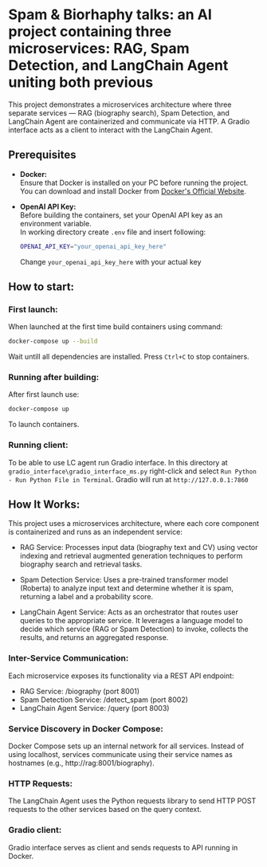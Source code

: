 # Spam & Biorhaphy talks: an AI project containing three microservices: RAG, Spam Detection, and LangChain Agent uniting both previous

This project demonstrates a microservices architecture where three separate services — RAG (biography search), Spam Detection, and LangChain Agent are containerized and communicate via HTTP. A Gradio interface acts as a client to interact with the LangChain Agent.

## Prerequisites

- **Docker:**  
  Ensure that Docker is installed on your PC before running the project.  
  You can download and install Docker from [Docker's Official Website](https://www.docker.com/get-started).

- **OpenAI API Key:**  
  Before building the containers, set your OpenAI API key as an environment variable.  
  In working directory create `.env` file and insert following:

  ```bash
  OPENAI_API_KEY="your_openai_api_key_here"
  ```

  Change `your_openai_api_key_here` with your actual key

## How to start:

### First launch:

When launched at the first time build containers using command:

```bash
docker-compose up --build
```

Wait untill all dependencies are installed. Press `Ctrl+C` to stop containers.

### Running after building:

After first launch use:

```bash
docker-compose up
```

To launch containers.

### Running client:

To be able to use LC agent run Gradio interface. In this directory at `gradio_interface\gradio_interface_ms.py` right-click and select `Run Python - Run Python File in Terminal`. Gradio will run at `http://127.0.0.1:7860`

## How It Works:

This project uses a microservices architecture, where each core component is containerized and runs as an independent service:

- RAG Service:
  Processes input data (biography text and CV) using vector indexing and retrieval augmented generation techniques to perform biography search and retrieval tasks.

- Spam Detection Service:
  Uses a pre-trained transformer model (Roberta) to analyze input text and determine whether it is spam, returning a label and a probability score.

- LangChain Agent Service:
  Acts as an orchestrator that routes user queries to the appropriate service. It leverages a language model to decide which service (RAG or Spam Detection) to invoke, collects the results, and returns an aggregated response.

### Inter-Service Communication:

Each microservice exposes its functionality via a REST API endpoint:

- RAG Service: /biography (port 8001)
- Spam Detection Service: /detect_spam (port 8002)
- LangChain Agent Service: /query (port 8003)

### Service Discovery in Docker Compose:

Docker Compose sets up an internal network for all services. Instead of using localhost, services communicate using their service names as hostnames (e.g., http://rag:8001/biography).

### HTTP Requests:

The LangChain Agent uses the Python requests library to send HTTP POST requests to the other services based on the query context.

### Gradio client:

Gradio interface serves as client and sends requests to API running in Docker.
